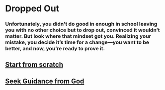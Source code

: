 # Dropped Out

### Unfortunately, you didn't do good in enough in school leaving you with no other choice but to drop out, convinced it wouldn’t matter. But look where that mindset got you. Realizing your mistake, you decide it’s time for a change—you want to be better, and now, you’re ready to prove it.
## [Start from scratch](../red/business.md)
## [Seek Guidance from God](../red/church.md)
